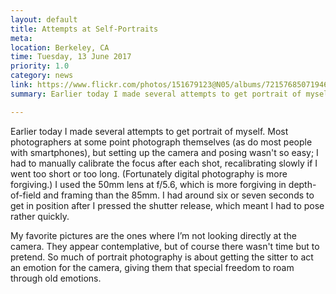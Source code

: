 ```yaml
---
layout: default
title: Attempts at Self-Portraits
meta:
location: Berkeley, CA
time: Tuesday, 13 June 2017
priority: 1.0
category: news
link: https://www.flickr.com/photos/151679123@N05/albums/72157685071946505
summary: Earlier today I made several attempts to get portrait of myself. Most photographers at some point photograph themselves (as do most people with smartphones), but setting up the camera and posing wasn't so easy; I had to manually calibrate the focus after each shot, recalibrating slowly if I went too short or too long. (Fortunately digital photography is more forgiving.) I used the 50mm lens at f/5.6, which is more forgiving in depth-of-field and framing than the 85mm.  I had around six or seven seconds to get in position after I pressed the shutter release, which meant I had to pose rather quickly. My favorite pictures are the ones where I’m not looking directly at the camera. They appear contemplative, but of course there wasn't time but to pretend. So much of portrait photography is about getting the sitter to act an emotion for the camera, giving them that special freedom to roam through old emotions.

---
```


Earlier today I made several attempts to get portrait of myself. Most photographers at some point photograph themselves (as do most people with smartphones), but setting up the camera and posing wasn't so easy; I had to manually calibrate the focus after each shot, recalibrating slowly if I went too short or too long. (Fortunately digital photography is more forgiving.) I used the 50mm lens at f/5.6, which is more forgiving in depth-of-field and framing than the 85mm.  I had around six or seven seconds to get in position after I pressed the shutter release, which meant I had to pose rather quickly.

My favorite pictures are the ones where I’m not looking directly at the camera. They appear contemplative, but of course there wasn't time but to pretend. So much of portrait photography is about getting the sitter to act an emotion for the camera, giving them that special freedom to roam through old emotions.
